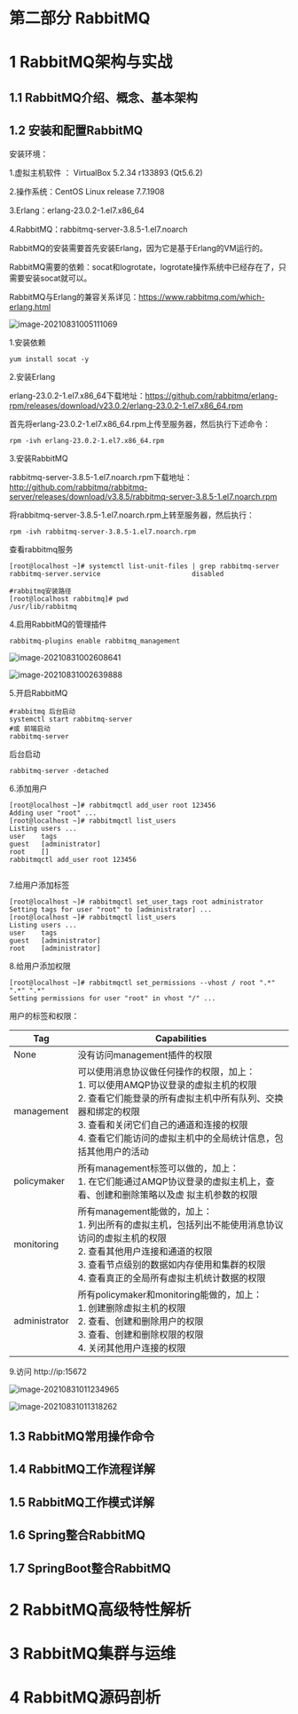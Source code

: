 # 第二部分 RabbitMQ

# 1 RabbitMQ架构与实战

## 1.1 RabbitMQ介绍、概念、基本架构

## 1.2 安装和配置RabbitMQ

安装环境：

1.虚拟主机软件 ： VirtualBox  5.2.34 r133893 (Qt5.6.2)

2.操作系统：CentOS Linux release 7.7.1908

3.Erlang：erlang-23.0.2-1.el7.x86_64

4.RabbitMQ：rabbitmq-server-3.8.5-1.el7.noarch



RabbitMQ的安装需要首先安装Erlang，因为它是基于Erlang的VM运行的。

RabbitMQ需要的依赖：socat和logrotate，logrotate操作系统中已经存在了，只需要安装socat就可以。

RabbitMQ与Erlang的兼容关系详见：https://www.rabbitmq.com/which-erlang.html

![image-20210831005111069](assest/image-20210831005111069.png)

1.安装依赖

```
yum install socat -y
```

2.安装Erlang

erlang-23.0.2-1.el7.x86_64下载地址：https://github.com/rabbitmq/erlang-rpm/releases/download/v23.0.2/erlang-23.0.2-1.el7.x86_64.rpm

首先将erlang-23.0.2-1.el7.x86_64.rpm上传至服务器，然后执行下述命令：

```
rpm -ivh erlang-23.0.2-1.el7.x86_64.rpm
```

3.安装RabbitMQ

rabbitmq-server-3.8.5-1.el7.noarch.rpm下载地址：http://github.com/rabbitmq/rabbitmq-server/releases/download/v3.8.5/rabbitmq-server-3.8.5-1.el7.noarch.rpm

将rabbitmq-server-3.8.5-1.el7.noarch.rpm上转至服务器，然后执行：

```
rpm -ivh rabbitmq-server-3.8.5-1.el7.noarch.rpm
```

查看rabbitmq服务

```shell
[root@localhost ~]# systemctl list-unit-files | grep rabbitmq-server
rabbitmq-server.service                       disabled

```

```shell
#rabbitmq安装路径
[root@localhost rabbitmq]# pwd
/usr/lib/rabbitmq
```

4.启用RabbitMQ的管理插件

```
rabbitmq-plugins enable rabbitmq_management
```



![image-20210831002608641](assest/image-20210831002608641.png)

![image-20210831002639888](assest/image-20210831002639888.png)

5.开启RabbitMQ

```shell
#rabbitmq 后台启动
systemctl start rabbitmq-server
#或 前端启动
rabbitmq-server
```

后台启动

```shell
rabbitmq-server -detached
```

6.添加用户

```
[root@localhost ~]# rabbitmqctl add_user root 123456
Adding user "root" ...
[root@localhost ~]# rabbitmqctl list_users
Listing users ...
user	tags
guest	[administrator]
root	[]
rabbitmqctl add_user root 123456


```

7.给用户添加标签

```shell
[root@localhost ~]# rabbitmqctl set_user_tags root administrator
Setting tags for user "root" to [administrator] ...
[root@localhost ~]# rabbitmqctl list_users
Listing users ...
user	tags
guest	[administrator]
root	[administrator]

```

8.给用户添加权限

```shell
[root@localhost ~]# rabbitmqctl set_permissions --vhost / root ".*" ".*" ".*"
Setting permissions for user "root" in vhost "/" ...

```

用户的标签和权限：

| Tag           | Capabilities                                                 |
| ------------- | ------------------------------------------------------------ |
| None          | 没有访问management插件的权限                                 |
| management    | 可以使用消息协议做任何操作的权限，加上：<br/>1. 可以使用AMQP协议登录的虚拟主机的权限<br/>2. 查看它们能登录的所有虚拟主机中所有队列、交换器和绑定的权限<br/>3. 查看和关闭它们自己的通道和连接的权限<br/>4. 查看它们能访问的虚拟主机中的全局统计信息，包括其他用户的活动 |
| policymaker   | 所有management标签可以做的，加上：<br/>1. 在它们能通过AMQP协议登录的虚拟主机上，查看、创建和删除策略以及虚 拟主机参数的权限 |
| monitoring    | 所有management能做的，加上：<br/>1. 列出所有的虚拟主机，包括列出不能使用消息协议访问的虚拟主机的权限<br/>2. 查看其他用户连接和通道的权限<br/>3. 查看节点级别的数据如内存使用和集群的权限<br/>4. 查看真正的全局所有虚拟主机统计数据的权限 |
| administrator | 所有policymaker和monitoring能做的，加上：<br/>1. 创建删除虚拟主机的权限<br/>2. 查看、创建和删除用户的权限<br/>3. 查看、创建和删除权限的权限<br/>4. 关闭其他用户连接的权限 |

9.访问 http://ip:15672

![image-20210831011234965](assest/image-20210831011234965.png)

![image-20210831011318262](assest/image-20210831011318262.png)

## 1.3 RabbitMQ常用操作命令

## 1.4 RabbitMQ工作流程详解

## 1.5 RabbitMQ工作模式详解

## 1.6 Spring整合RabbitMQ

## 1.7 SpringBoot整合RabbitMQ

# 2 RabbitMQ高级特性解析

# 3 RabbitMQ集群与运维

# 4 RabbitMQ源码剖析
